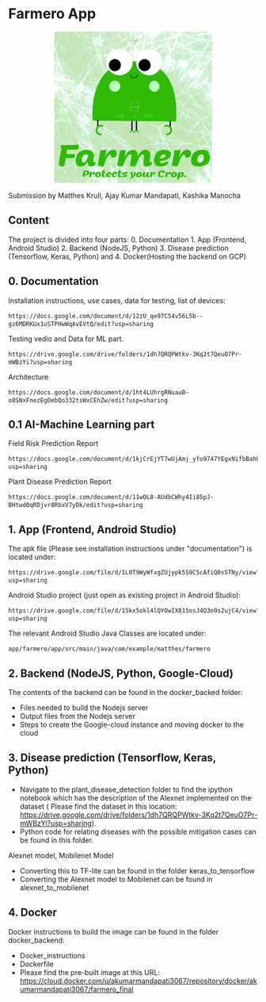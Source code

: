 # Farmero App

<p align="center"> 
<img src="farmero.png">
</p>

Submission by Matthes Krull, Ajay Kumar Mandapati, Kashika Manocha 


## Content

The project is divided into four parts: 0. Documentation 1. App (Frontend, Android Studio) 2. Backend (NodeJS, Python) 3. Disease prediction (Tensorflow, Keras, Python) and 4. Docker(Hosting the backend on GCP)

## 0. Documentation

Installation instructions, use cases, data for testing, list of devices:

```
https://docs.google.com/document/d/12zU_qe97C54v56L5b--gz6MDRKUx1uSTPHwWqAvEVtQ/edit?usp=sharing
```
Testing vedio and Data for ML part.
```
https://drive.google.com/drive/folders/1dh7QRQPWtkv-3Kq2t7QeuO7Pr-mWBzYi?usp=sharing
```

Architecture
```
https://docs.google.com/document/d/1ht4LUhrgRNuauB-o0SNxFnezEgDebQo332tsWxCEhZw/edit?usp=sharing
```

## 0.1 AI-Machine Learning part

Field Risk Prediction Report
```
https://docs.google.com/document/d/1kjCrEjYT7wUjAmj_yfo9747YEgxNifbBahLf5nSGl4o/edit?usp=sharing
```

Plant Disease Prediction Report
```
https://docs.google.com/document/d/11wOL8-AUdbCWhy4Ii85pJ-BHtwd0qRDjvr8RbxV7yDk/edit?usp=sharing
```


## 1. App (Frontend, Android Studio)


The apk file (Please see installation instructions under "documentation") is located under:
```
https://drive.google.com/file/d/1L0T9WyWfxgZUjypk5S9C5cAfiQ0s5TNy/view?usp=sharing
```

Android Studio project (just open as existing project in Android Studio):

```
https://drive.google.com/file/d/15kx5okl4lQYOwIX815osJ4Q3o9s2ujC4/view?usp=sharing
```
The relevant Android Studio Java Classes are located under:

```
app/farmero/app/src/main/java/com/example/matthes/farmero
```


## 2. Backend (NodeJS, Python, Google-Cloud)
The contents of the backend can be found in the docker_backed folder:
- Files needed to build the Nodejs server
- Output files from the Nodejs server
- Steps to create the Google-cloud instance and moving docker to the cloud

## 3. Disease prediction (Tensorflow, Keras, Python)
- Navigate to the plant_disease_detection folder to find the ipython notebook which has the description of the Alexnet implemented on the dataset ( Please find the dataset in this location: https://drive.google.com/drive/folders/1dh7QRQPWtkv-3Kq2t7QeuO7Pr-mWBzYi?usp=sharing).
- Python code for relating diseases with the possible mitigation cases can be found in this folder.

Alexnet model, Mobilenet Model
- Converting this to TF-lite can be found in the folder keras_to_tensorflow
- Converting the Alexnet model to Mobilenet can be found in alexnet_to_mobilenet

## 4. Docker
Docker instructions to build the image can be found in the folder docker_backend:
- Docker_instructions
- Dockerfile
- Please find the pre-built image at this URL:
https://cloud.docker.com/u/akumarmandapati3067/repository/docker/akumarmandapati3067/farmero_final

